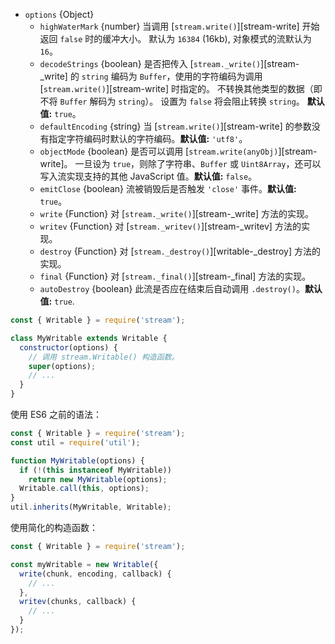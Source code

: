 <!-- YAML
changes:
  - version: v14.0.0
    pr-url: https://github.com/nodejs/node/pull/30623
    description: Change `autoDestroy` option default to `true`.
  - version:
     - v11.2.0
     - v10.16.0
    pr-url: https://github.com/nodejs/node/pull/22795
    description: Add `autoDestroy` option to automatically `destroy()` the
                 stream when it emits `'finish'` or errors.
  - version: v10.0.0
    pr-url: https://github.com/nodejs/node/pull/18438
    description: Add `emitClose` option to specify if `'close'` is emitted on
                 destroy.
-->

* `options` {Object}
  * `highWaterMark` {number} 当调用 [`stream.write()`][stream-write] 开始返回 `false` 时的缓冲大小。
    默认为 `16384` (16kb), 对象模式的流默认为 `16`。
  * `decodeStrings` {boolean} 是否把传入 [`stream._write()`][stream-_write] 的 `string` 编码为 `Buffer`，使用的字符编码为调用 [`stream.write()`][stream-write] 时指定的。
    不转换其他类型的数据（即不将 `Buffer` 解码为 `string`）。 设置为 `false` 将会阻止转换 `string`。 **默认值:** `true`。
  * `defaultEncoding` {string} 当 [`stream.write()`][stream-write] 的参数没有指定字符编码时默认的字符编码。**默认值:** `'utf8'`。
  * `objectMode` {boolean} 是否可以调用 [`stream.write(anyObj)`][stream-write]。
    一旦设为 `true`，则除了字符串、`Buffer` 或 `Uint8Array`，还可以写入流实现支持的其他 JavaScript 值。**默认值:** `false`。
  * `emitClose` {boolean} 流被销毁后是否触发 `'close'` 事件。**默认值:** `true`。
  * `write` {Function} 对 [`stream._write()`][stream-_write] 方法的实现。
  * `writev` {Function} 对 [`stream._writev()`][stream-_writev] 方法的实现。
  * `destroy` {Function} 对 [`stream._destroy()`][writable-_destroy] 方法的实现。
  * `final` {Function} 对 [`stream._final()`][stream-_final] 方法的实现。
  * `autoDestroy` {boolean} 此流是否应在结束后自动调用 `.destroy()`。**默认值:** `true`.

<!-- eslint-disable no-useless-constructor -->
```js
const { Writable } = require('stream');

class MyWritable extends Writable {
  constructor(options) {
    // 调用 stream.Writable() 构造函数。
    super(options);
    // ...
  }
}
```

使用 ES6 之前的语法：

```js
const { Writable } = require('stream');
const util = require('util');

function MyWritable(options) {
  if (!(this instanceof MyWritable))
    return new MyWritable(options);
  Writable.call(this, options);
}
util.inherits(MyWritable, Writable);
```

使用简化的构造函数：

```js
const { Writable } = require('stream');

const myWritable = new Writable({
  write(chunk, encoding, callback) {
    // ...
  },
  writev(chunks, callback) {
    // ...
  }
});
```

